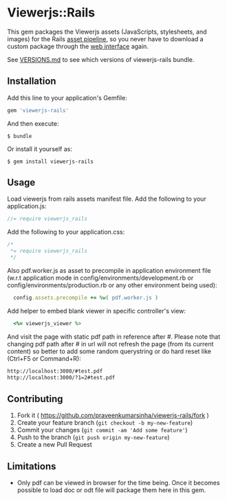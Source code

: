 # Viewerjs::Rails

This gem packages the Viewerjs assets (JavaScripts, stylesheets, and images) for the Rails [asset pipeline](http://guides.rubyonrails.org/asset_pipeline.html), so you never have to download a custom package through the [web interface](http://viewerjs.org/getit/) again.

See [VERSIONS.md](VERSIONS.md) to see which versions of viewerjs-rails bundle.

## Installation

Add this line to your application's Gemfile:

```ruby
gem 'viewerjs-rails'
```

And then execute:

    $ bundle

Or install it yourself as:

    $ gem install viewerjs-rails

## Usage

Load viewerjs from rails assets manifest file.
Add the following to your application.js:

```javascript
//= require viewerjs_rails
```

Add the following to your application.css:

```css
/*
 *= require viewerjs_rails
 */
```

Also pdf.worker.js as asset to precompile in application environment file (w.r.t application mode in
config/environments/development.rb or config/environments/production.rb or any other environment being used):

```rb
  config.assets.precompile += %w( pdf.worker.js )
```

Add helper to embed blank viewer in specific controller's view:

```rb
  <%= viewerjs_viewer %>
```

And visit the page with static pdf path in reference after #. Please note that changing pdf path after # in url will not
refresh the page (from its current content) so better to add some random querystring or do hard reset like (Ctrl+F5 or Command+R):

```html
http://localhost:3000/#test.pdf
http://localhost:3000/?1=2#test.pdf
```

## Contributing

1. Fork it ( https://github.com/praveenkumarsinha/viewerjs-rails/fork )
2. Create your feature branch (`git checkout -b my-new-feature`)
3. Commit your changes (`git commit -am 'Add some feature'`)
4. Push to the branch (`git push origin my-new-feature`)
5. Create a new Pull Request

## Limitations

*   Only pdf can be viewed in browser for the time being. Once it becomes possible to load doc or odt file will package
    them here in this gem.

